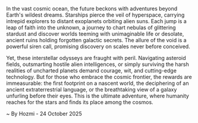 
In the vast cosmic ocean, the future beckons with adventures beyond Earth's wildest dreams. Starships pierce the veil of hyperspace, carrying intrepid explorers to distant exoplanets orbiting alien suns. Each jump is a leap of faith into the unknown, a journey to chart nebulas of glittering stardust and discover worlds teeming with unimaginable life or desolate, ancient ruins holding forgotten galactic secrets. The allure of the void is a powerful siren call, promising discovery on scales never before conceived.

Yet, these interstellar odysseys are fraught with peril. Navigating asteroid fields, outsmarting hostile alien intelligences, or simply surviving the harsh realities of uncharted planets demand courage, wit, and cutting-edge technology. But for those who embrace the cosmic frontier, the rewards are immeasurable: the first footprint on a nascent world, the deciphering of an ancient extraterrestrial language, or the breathtaking view of a galaxy unfurling before their eyes. This is the ultimate adventure, where humanity reaches for the stars and finds its place among the cosmos.

~ By Hozmi - 24 October 2025

